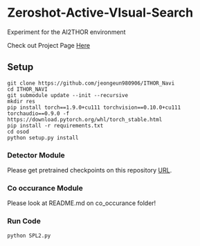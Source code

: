 # Zeroshot-Active-VIsual-Search
Experiment for the AI2THOR environment


Check out Project Page [Here](https://jeongeun980906.github.io/Zeroshot-Active-VIsual-Search/)

## Setup
```
git clone https://github.com/jeongeun980906/ITHOR_Navi
cd ITHOR_NAVI
git submodule update --init --recursive
mkdir res
pip install torch==1.9.0+cu111 torchvision==0.10.0+cu111 torchaudio==0.9.0 -f https://download.pytorch.org/whl/torch_stable.html
pip install -r requirements.txt
cd osod
python setup.py install
```

### Detector Module

Please get pretrained checkpoints on this repository [URL](https://github.com/jeongeun980906/Open-Set-Object-Detection).

### Co occurance Module
Please look at README.md on co_occurance folder! 

### Run Code
```
python SPL2.py
```
